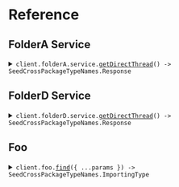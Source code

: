 # Reference

## FolderA Service

<details><summary><code>client.folderA.service.<a href="/src/api/resources/folderA/resources/service/client/Client.ts">getDirectThread</a>() -> SeedCrossPackageTypeNames.Response</code></summary>
<dl>
<dd>

#### 🔌 Usage

<dl>
<dd>

<dl>
<dd>

```typescript
await client.folderA.service.getDirectThread();
```

</dd>
</dl>
</dd>
</dl>

#### ⚙️ Parameters

<dl>
<dd>

<dl>
<dd>

**requestOptions:** `Service.RequestOptions`

</dd>
</dl>
</dd>
</dl>

</dd>
</dl>
</details>

## FolderD Service

<details><summary><code>client.folderD.service.<a href="/src/api/resources/folderD/resources/service/client/Client.ts">getDirectThread</a>() -> SeedCrossPackageTypeNames.Response</code></summary>
<dl>
<dd>

#### 🔌 Usage

<dl>
<dd>

<dl>
<dd>

```typescript
await client.folderD.service.getDirectThread();
```

</dd>
</dl>
</dd>
</dl>

#### ⚙️ Parameters

<dl>
<dd>

<dl>
<dd>

**requestOptions:** `Service.RequestOptions`

</dd>
</dl>
</dd>
</dl>

</dd>
</dl>
</details>

## Foo

<details><summary><code>client.foo.<a href="/src/api/resources/foo/client/Client.ts">find</a>({ ...params }) -> SeedCrossPackageTypeNames.ImportingType</code></summary>
<dl>
<dd>

#### 🔌 Usage

<dl>
<dd>

<dl>
<dd>

```typescript
await client.foo.find({
    optionalString: "string",
    publicProperty: "string",
    privateProperty: 1,
});
```

</dd>
</dl>
</dd>
</dl>

#### ⚙️ Parameters

<dl>
<dd>

<dl>
<dd>

**request:** `SeedCrossPackageTypeNames.FindRequest`

</dd>
</dl>

<dl>
<dd>

**requestOptions:** `Foo.RequestOptions`

</dd>
</dl>
</dd>
</dl>

</dd>
</dl>
</details>
